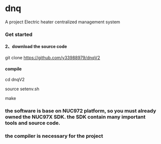 # dnq
A project Electric heater centralized management system 

### Get started
#### 2、download the source code

git clone https://github.com/y33988979/dnqV2

#### compile 

cd dnqV2

source setenv.sh

make

### the software is base on NUC972 platform, so you must already owned the NUC97X SDK. the SDK contain many important tools and source code.

### the compiler is necessary for the project
